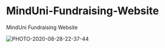 # MindUni-Fundraising-Website
MindUni Fundraising Website


![PHOTO-2020-08-28-22-37-44](https://user-images.githubusercontent.com/105520463/192119498-1d4c759d-a7ae-41cf-ae71-77596c2fbada.jpg)
